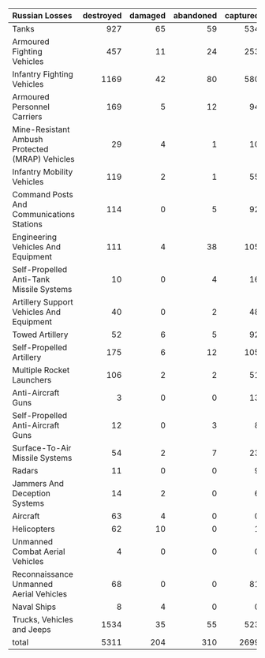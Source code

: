 | Russian Losses                                   |   destroyed |   damaged |   abandoned |   captured |   total |
|:-------------------------------------------------|------------:|----------:|------------:|-----------:|--------:|
| Tanks                                            |         927 |        65 |          59 |        534 |    1585 |
| Armoured Fighting Vehicles                       |         457 |        11 |          24 |        253 |     745 |
| Infantry Fighting Vehicles                       |        1169 |        42 |          80 |        580 |    1871 |
| Armoured Personnel Carriers                      |         169 |         5 |          12 |         94 |     280 |
| Mine-Resistant Ambush Protected  (MRAP) Vehicles |          29 |         4 |           1 |         10 |      44 |
| Infantry Mobility Vehicles                       |         119 |         2 |           1 |         55 |     177 |
| Command Posts And Communications Stations        |         114 |         0 |           5 |         92 |     211 |
| Engineering Vehicles And Equipment               |         111 |         4 |          38 |        105 |     258 |
| Self-Propelled Anti-Tank Missile Systems         |          10 |         0 |           4 |         16 |      30 |
| Artillery Support Vehicles And Equipment         |          40 |         0 |           2 |         48 |      90 |
| Towed Artillery                                  |          52 |         6 |           5 |         92 |     155 |
| Self-Propelled Artillery                         |         175 |         6 |          12 |        105 |     298 |
| Multiple Rocket Launchers                        |         106 |         2 |           2 |         51 |     161 |
| Anti-Aircraft Guns                               |           3 |         0 |           0 |         13 |      16 |
| Self-Propelled Anti-Aircraft Guns                |          12 |         0 |           3 |          8 |      23 |
| Surface-To-Air Missile Systems                   |          54 |         2 |           7 |         23 |      86 |
| Radars                                           |          11 |         0 |           0 |          9 |      20 |
| Jammers And Deception Systems                    |          14 |         2 |           0 |          6 |      22 |
| Aircraft                                         |          63 |         4 |           0 |          0 |      67 |
| Helicopters                                      |          62 |        10 |           0 |          1 |      73 |
| Unmanned Combat Aerial Vehicles                  |           4 |         0 |           0 |          0 |       4 |
| Reconnaissance Unmanned Aerial Vehicles          |          68 |         0 |           0 |         81 |     149 |
| Naval Ships                                      |           8 |         4 |           0 |          0 |      12 |
| Trucks, Vehicles and Jeeps                       |        1534 |        35 |          55 |        523 |    2147 |
| total                                            |        5311 |       204 |         310 |       2699 |    8524 |